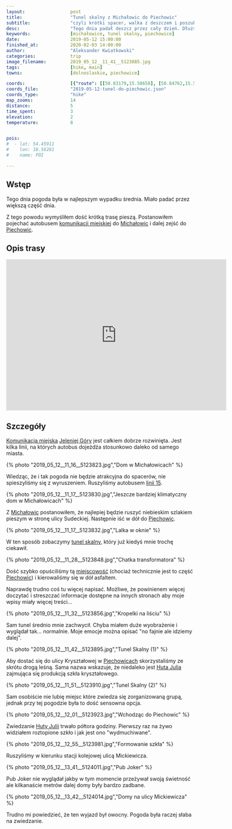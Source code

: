 ```yaml
---
layout:                 post
title:                  "Tunel skalny z Michałowic do Piechowic"
subtitle:               "czyli krótki spacer, walka z deszczem i poszukiwanie co tu można robić gdy pada"
desc:                   "Tego dnia padał deszcz przez cały dzień. Dłuższy spacer nie był opcją dlatego połączyłem jazdę autobusem podmiejskim, krótki spacer i wizytę w hucie szkła kryształowego."
keywords:               [michałowice, tunel skalny, piechowice]
date:                   2019-05-12 15:00:00
finished_at:            2020-02-03 14:00:00
author:                 "Aleksander Kwiatkowski"
categories:             trip
image_filename:         2019_05_12__11_41__5123885.jpg
tags:                   [hike, main]
towns:                  [dolnoslaskie, piechowice]

coords:                 [{"route": [[50.83179,15.58658], [50.84762,15.57912], [50.85152,15.59165]], "type": "hike"}]
coords_file:            "2019-05-12-tunel-do-piechowic.json"
coords_type:            "hike"
map_zooms:              14
distance:               5
time_spent:             3
elevation:              2
temperature:            8


pois:
#  - lat: 54.45911
#    lon: 18.56281
#    name: POI

---
```


[wiki-michalowice]: https://pl.wikipedia.org/wiki/Micha%C5%82owice_(Piechowice)
[wiki-jelenia-gora]: https://pl.wikipedia.org/wiki/Jelenia_G%C3%B3ra
[wiki-piechowice]: https://pl.wikipedia.org/wiki/Piechowice

[mzk-jelenia]: https://mzk.jgora.pl/
[mzk-linia-15]: https://mzk.jgora.pl/pl/linia/15

[tunel-skalny]: https://www.karkonosze.pl/tunel-skalny
[huta-julia]: http://hutajulia.com/

## Wstęp

Tego dnia pogoda była w najlepszym wypadku średnia. Miało padać przez większą
część dnia.

Z tego powodu wymyśliłem dość krótką trasę pieszą. Postanowiłem pojechać autobusem
[komunikacji miejskiej][mzk-jelenia] do [Michałowic][wiki-michalowice]
i dalej zejść do [Piechowic][wiki-piechowice].

## Opis trasy

<iframe height='405' width='590' frameborder='0' allowtransparency='true' scrolling='no' src='https://www.strava.com/activities/2368867701/embed/1cda00185c486fb177f3c18ddeb7534a8667b578'></iframe>

## Szczegóły

[Komunikacja miejska][mzk-jelenia] [Jeleniej Góry][wiki-jelenia-gora] jest całkiem
dobrze rozwinięta. Jest kilka linii, na których autobus dojeżdża stosunkowo daleko od
samego miasta.

{% photo "2019_05_12__11_16__5123823.jpg","Dom w Michałowicach" %}

Wiedząc, że i tak pogoda nie będzie atrakcyjna do spacerów, nie spieszyliśmy się z wyruszeniem.
Ruszyliśmy autobusem [linii 15][mzk-linia-15].

{% photo "2019_05_12__11_17__5123830.jpg","Jeszcze bardziej klimatyczny dom w Michałowicach" %}

Z [Michałowic][wiki-michalowice] postanowiłem, że najlepiej będzie ruszyć
niebieskim szlakiem pieszym w stronę ulicy Sudeckiej. Następnie iść w dół
do [Piechowic][wiki-piechowice].

{% photo "2019_05_12__11_17__5123832.jpg","Lalka w oknie" %}

W ten sposób zobaczymy [tunel skalny][tunel-skalny], który już kiedyś mnie
trochę ciekawił.

{% photo "2019_05_12__11_28__5123848.jpg","Chatka transformatora" %}

Dość szybko opuściliśmy tą [miejscowość][wiki-michalowice] (chociaż technicznie
jest to część [Piechowic][wiki-piechowice]) i kierowaliśmy się w dół asfaltem.

Naprawdę trudno coś tu więcej napisać. Możliwe, że powinienem więcej doczytać
i streszczać informacje dostępne na innych stronach aby moje wpisy miały więcej
treści...

{% photo "2019_05_12__11_32__5123856.jpg","Kropelki na liściu" %}

Sam tunel średnio mnie zachwycił. Chyba miałem duże wyobrażenie i wyglądał
tak... normalnie. Moje emocje można opisać "no fajnie ale idziemy dalej".

{% photo "2019_05_12__11_42__5123895.jpg","Tunel Skalny (1)" %}

Aby dostać się do ulicy Kryształowej w [Piechowicach][wiki-piechowice]
skorzystaliśmy ze skrótu drogą leśną. Sama nazwa wskazuje, że niedaleko jest
[Huta Julia][huta-julia] zajmująca się produkcją szkła kryształowego.

{% photo "2019_05_12__11_51__5123910.jpg","Tunel Skalny (2)" %}

Sam osobiście nie lubię miejsc które zwiedza się zorganizowaną grupą,
jednak przy tej pogodzie była to dość sensowna opcja.

{% photo "2019_05_12__12_01__5123923.jpg","Wchodząc do Piechowic" %}

Zwiedzanie [Huty Julii][huta-julia] trwało półtora godziny. Pierwszy raz na żywo widziałem
roztopione szkło i jak jest ono "wydmuchiwane".

{% photo "2019_05_12__12_55__5123981.jpg","Formowanie szkła" %}

Ruszyliśmy w kierunku stacji kolejowej ulicą Mickiewicza.

{% photo "2019_05_12__13_41__5124011.jpg","Pub Joker" %}

Pub Joker nie wyglądał jakby w tym momencie przeżywał swoją świetność
ale kilkanaście metrów dalej domy były bardzo zadbane.

{% photo "2019_05_12__13_42__5124014.jpg","Domy na ulicy Mickiewicza" %}

Trudno mi powiedzieć, że ten wyjazd był owocny. Pogoda była raczej słaba na
zwiedzanie.
